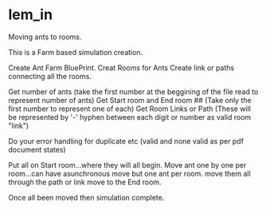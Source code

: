 # lem_in
Moving ants to rooms.

This is a Farm based simulation creation.

Create Ant Farm BluePrint.
Creat Rooms for Ants
Create link or paths connecting all the rooms.

Get number of ants (take the first number at the beggining of the file read to represent number of ants)
Get Start room and End room ##  (Take only the first number to represent one of each)
Get Room Links or Path (These will be represented by '-' hyphen between each digit or number as valid room "link")

Do your error handling for duplicate etc (valid and none valid as per pdf document states)

Put all on Start room...where they will all begin.
Move ant one by one per room...can have asunchronous move but one ant per room.
move them all through the path or link
move to the End room.

Once all been moved then simulation complete.
